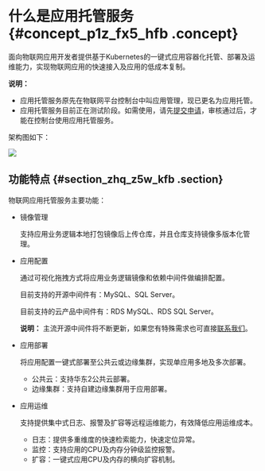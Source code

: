 # 什么是应用托管服务 {#concept_p1z_fx5_hfb .concept}

面向物联网应用开发者提供基于Kubernetes的一键式应用容器化托管、部署及运维能力，实现物联网应用的快速接入及应用的低成本复制。

**说明：** 

-   应用托管服务原先在物联网平台控制台中叫应用管理，现已更名为应用托管。
-   应用托管服务目前正在测试阶段。如需使用，请先[提交申请](https://cn.aliyun.com/product/iot-apphosting)，审核通过后，才能在控制台使用应用托管服务。

架构图如下：

![](http://static-aliyun-doc.oss-cn-hangzhou.aliyuncs.com/assets/img/22221/155298011913263_zh-CN.png)

## 功能特点 {#section_zhq_z5w_kfb .section}

物联网应用托管服务主要功能：

-   镜像管理

    支持应用业务逻辑本地打包镜像后上传仓库，并且仓库支持镜像多版本化管理。

-   应用配置

    通过可视化拖拽方式将应用业务逻辑镜像和依赖中间件做编排配置。

    目前支持的开源中间件有：MySQL、SQL Server。

    目前支持的云产品中间件有：RDS MySQL、RDS SQL Server。

    **说明：** 主流开源中间件将不断更新，如果您有特殊需求也可直接[联系我们](https://workorder.console.aliyun.com)。

-   应用部署

    将应用配置一键式部署至公共云或边缘集群，实现单应用多地及多次部署。

    -   公共云：支持华东2公共云部署。
    -   边缘集群：支持自建边缘集群用于应用部署。
-   应用运维

    支持提供集中式日志、报警及扩容等远程运维能力，有效降低应用运维成本。

    -   日志：提供多重维度的快速检索能力，快速定位异常。
    -   监控：支持应用的CPU及内存分钟级监控报警。
    -   扩容：一键式应用CPU及内存的横向扩容机制。

